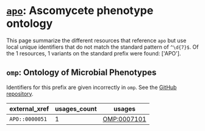 # [`apo`](https://bioregistry.io/apo): Ascomycete phenotype ontology

This page summarize the different resources that reference `apo`
but use local unique identifiers that do not match the standard pattern of
`^\d{7}$`. Of the 1 resources,
1 variants on the standard prefix were found: ['APO'].

## `omp`: Ontology of Microbial Phenotypes

Identifiers for this prefix are given incorrectly in `omp`. See the [GitHub repository](https://github.com/microbialphenotypes/OMP-ontology).

| external_xref   |   usages_count | usages                                                    |
|-----------------|----------------|-----------------------------------------------------------|
| `APO::0000051`  |              1 | [OMP:0007101](http://purl.obolibrary.org/obo/OMP_0007101) |

